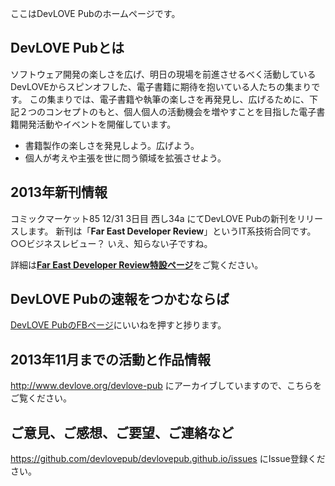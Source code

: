 ここはDevLOVE Pubのホームページです。

## DevLOVE Pubとは

ソフトウェア開発の楽しさを広げ、明日の現場を前進させるべく活動しているDevLOVEからスピンオフした、電子書籍に期待を抱いている人たちの集まりです。
この集まりでは、電子書籍や執筆の楽しさを再発見し、広げるために、下記２つのコンセプトのもと、個人個人の活動機会を増やすことを目指した電子書籍開発活動やイベントを開催しています。

- 書籍製作の楽しさを発見しよう。広げよう。
- 個人が考えや主張を世に問う領域を拡張させよう。

## 2013年新刊情報

コミックマーケット85 12/31 3日目 西し34a にてDevLOVE Pubの新刊をリリースします。
新刊は「**Far East Developer Review**」というIT系技術合同です。○○ビジネスレビュー？ いえ、知らない子ですね。

詳細は[**Far East Developer Review特設ページ**](https://github.com/devlovepub/devlovepub.github.io/wiki/Far-East-Developer-Review)をご覧ください。

## DevLOVE Pubの速報をつかむならば

[DevLOVE PubのFBページ](https://www.facebook.com/devlovepub)にいいねを押すと捗ります。

## 2013年11月までの活動と作品情報

http://www.devlove.org/devlove-pub にアーカイブしていますので、こちらをご覧ください。

## ご意見、ご感想、ご要望、ご連絡など

https://github.com/devlovepub/devlovepub.github.io/issues にIssue登録ください。
